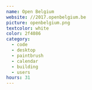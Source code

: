 ```yaml
---
name: Open Belgium
website: //2017.openbelgium.be
picture: openbelgium.png
textcolor: white
color: 2f4086
category:
  - code
  - desktop
  - paintbrush
  - calendar
  - building
  - users
hours: 31
---
```

